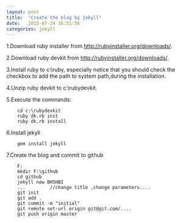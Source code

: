 ```yaml
---
layout: post
title:  "Create the blog by jekyll"
date:   2015-07-24 16:51:56
categories: jekyll
---
```


1.Download ruby installer from http://rubyinstaller.org/downloads/.

2.Download ruby devkit from http://rubyinstaller.org/downloads/.

3.Install ruby to c:\ruby, especially notice that you should check the checkbox to add the path to system path,during the installation. 

4.Unzip ruby devkit to c:\rubydevkit.

5.Execute the commands:

		cd c:\rubydevkit	
		ruby dk.rb init
		ruby dk.rb install

6.Install jekyll

		gem install jekyll

7.Create the blog and commit to github
		
		F:
		mkdir F:\github
		cd github
		jekyll new BH5HBI
		...			//change title ,change parameters....
		git init
		git add .
		git commit -m "initial"
		git remote set-url origin git@git.com/....
		git push origin master

